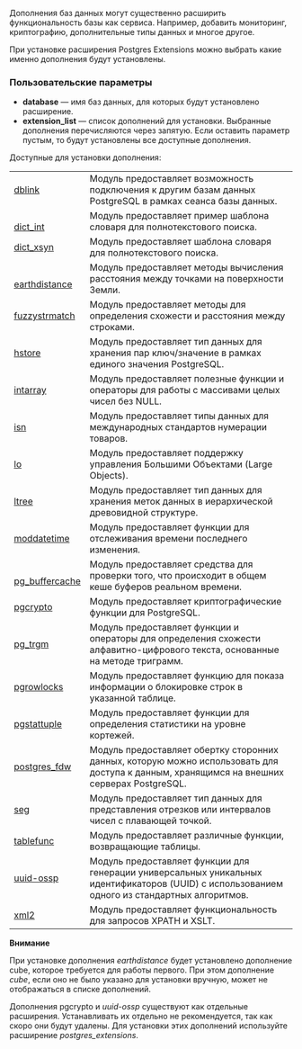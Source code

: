 Дополнения баз данных могут существенно расширить функциональность базы как сервиса. Например, добавить мониторинг, криптографию, дополнительные типы данных и многое другое.

При установке расширения Postgres Extensions можно выбрать какие именно дополнения будут установлены.

### Пользовательские параметры

*   **database** — имя баз данных, для которых будут установлено расширение.
*   **extension_list** — список дополнений для установки. Выбранные дополнения перечисляются через запятую. Если оставить параметр пустым, то будут установлены все доступные дополнения.

Доступные для установки дополнения:

<table style="width: 100%;"><tbody><tr><td style="width: 18.5213%;"><a href="https://www.postgresql.org/docs/current/dblink.html" title="" id=""></a><span id="isPasted" style="font-size:10pt;font-family:Arial;color:#000000;background-color:transparent;font-weight:400;font-style:normal;font-variant:normal;text-decoration:none;vertical-align:baseline;white-space:pre;white-space:pre-wrap;"><a href="https://www.postgresql.org/docs/current/dblink.html" title="" id=""></a></span><a href="https://www.postgresql.org/docs/current/dblink.html" id="" title=""></a><a href="https://www.postgresql.org/docs/current/dblink.html" id="" title="">dblink</a><a href="https://www.postgresql.org/docs/current/dblink.html" id="" title=""></a><span id="isPasted" style="font-size:10pt;font-family:Arial;color:#000000;background-color:transparent;font-weight:400;font-style:normal;font-variant:normal;text-decoration:none;vertical-align:baseline;white-space:pre;white-space:pre-wrap;"><a href="https://www.postgresql.org/docs/current/dblink.html" id="" title=""></a></span><br></td><td style="width: 81.3263%;">Модуль предоставляет возможность подключения к другим базам данных PostgreSQL в рамках сеанса базы данных.<br></td></tr><tr><td style="width: 18.5213%;"><br><a href="https://www.postgresql.org/docs/current/dict-int.html" id="" title="">dict_int</a></td><td style="width: 81.3263%;">Модуль предоставляет пример шаблона словаря для полнотекстового поиска.<br></td></tr><tr><td style="width: 18.5213%;"><a href="https://www.postgresql.org/docs/current/dict-xsyn.html" id="" title="">dict_xsyn</a><br></td><td style="width: 81.3263%;">Модуль предоставляет шаблона словаря для полнотекстового поиска.<br></td></tr><tr><td style="width: 18.5213%;"><br><a href="https://www.postgresql.org/docs/current/earthdistance.html" id="" title="">earthdistance</a></td><td style="width: 81.3263%;">Модуль предоставляет методы вычисления расстояния между точками на поверхности Земли.<br></td></tr><tr><td style="width: 18.5213%;"><a href="https://www.postgresql.org/docs/current/fuzzystrmatch.html" id="" title="">fuzzystrmatch</a><br></td><td style="width: 81.3263%;">Модуль предоставляет методы для определения схожести и расстояния между строками.<br></td></tr><tr><td style="width: 18.5213%;"><a href="https://www.postgresql.org/docs/current/hstore.html" id="" title="">hstore</a><br></td><td style="width: 81.3263%;">Модуль предоставляет тип данных для хранения пар ключ/значение в рамках единого значения PostgreSQL.<br></td></tr><tr><td style="width: 18.5213%;"><a href="https://www.postgresql.org/docs/current/intarray.html" id="" title="">intarray</a><br></td><td style="width: 81.3263%;">Модуль предоставляет полезные функции и операторы для работы с массивами целых чисел без NULL.<br></td></tr><tr><td style="width: 18.5213%;"><a href="https://www.postgresql.org/docs/current/isn.html" id="" title="">isn</a><br></td><td style="width: 81.3263%;">Модуль предоставляет типы данных для международных стандартов нумерации товаров.<br></td></tr><tr><td style="width: 18.5213%;"><a href="https://www.postgresql.org/docs/current/lo.html" id="" title="">lo</a><br></td><td style="width: 81.3263%;">Модуль предоставляет поддержку управления Большими Объектами (Large Objects).<br></td></tr><tr><td style="width: 18.5213%;"><a href="https://www.postgresql.org/docs/current/ltree.html" id="" title="">ltree</a><br></td><td style="width: 81.3263%;">Модуль предоставляет тип данных для хранения меток данных в иерархической древовидной структуре.<br></td></tr><tr><td style="width: 18.5213%;"><a href="https://www.postgresql.org/docs/current/contrib-spi.html#id-1.11.7.45.8" title="" id=""></a><a href="https://www.postgresql.org/docs/current/contrib-spi.html#id-1.11.7.45.8" title="" id=""></a><a href="https://www.postgresql.org/docs/current/contrib-spi.html#id-1.11.7.45.8" id="" title="">moddatetime</a><br></td><td style="width: 81.3263%;">Модуль предоставляет функции для отслеживания времени последнего изменения.<br></td></tr><tr><td style="width: 18.5213%;"><br><a href="https://www.postgresql.org/docs/current/pgbuffercache.html" id="" title="">pg_buffercache</a></td><td style="width: 81.3263%;">Модуль предоставляет средства для проверки того, что происходит в общем кеше буферов реальном времени.<br></td></tr><tr><td style="width: 18.5213%;"><a href="https://www.postgresql.org/docs/current/pgcrypto.html" id="" title="">pgcrypto<br></a></td><td style="width: 81.3263%;">Модуль предоставляет криптографические функции для PostgreSQL.<br></td></tr><tr><td style="width: 18.5213%;"><a href="https://www.postgresql.org/docs/current/pgtrgm.html" id="" title="">pg_trgm</a><br></td><td style="width: 81.3263%;">Модуль предоставляет функции и операторы для определения схожести алфавитно-цифрового текста, основанные на методе триграмм.<br></td></tr><tr><td style="width: 18.5213%;"><a href="https://www.postgresql.org/docs/current/pgrowlocks.html" id="" title="">pgrowlocks</a><br></td><td style="width: 81.3263%;">Модуль предоставляет функцию для показа информации о блокировке строк в указанной таблице.<br></td></tr><tr><td style="width: 18.5213%;"><a href="https://www.postgresql.org/docs/current/pgstattuple.html" id="" title="">pgstattuple</a><br></td><td style="width: 81.3263%;">Модуль предоставляет функции для определения статистики на уровне кортежей.<br></td></tr><tr><td style="width: 18.5213%;"><a href="https://www.postgresql.org/docs/current/postgres-fdw.html" id="" title="">postgres_fdw</a><br></td><td style="width: 81.3263%;">Модуль предоставляет обертку сторонних данных, которую можно использовать для доступа к данным, хранящимся на внешних серверах PostgreSQL.<br></td></tr><tr><td style="width: 18.5213%;"><a href="https://www.postgresql.org/docs/current/seg.html" id="" title="">seg</a><br></td><td style="width: 81.3263%;">Модуль предоставляет тип данных для представления отрезков или интервалов чисел с плавающей точкой.<br></td></tr><tr><td style="width: 18.5213%;"><a href="https://www.postgresql.org/docs/current/tablefunc.html" id="" title="">tablefunc</a><br></td><td style="width: 81.3263%;">Модуль предоставляет различные функции, возвращающие таблицы.<br></td></tr><tr><td style="width: 18.5213%;"><a href="https://www.postgresql.org/docs/current/uuid-ossp.html" id="" title="">uuid-ossp</a><br></td><td style="width: 81.3263%;">Модуль предоставляет функции для генерации универсальных уникальных идентификаторов (UUID) с использованием одного из стандартных алгоритмов.<br></td></tr><tr><td style="width: 18.5213%;"><a href="https://www.postgresql.org/docs/current/xml2.html" id="" title="">xml2</a><br></td><td style="width: 81.3263%;">Модуль предоставляет функциональность для запросов XPATH и XSLT.</td></tr></tbody></table>

**Внимание**

При установке дополнения _earthdistance_ будет установлено дополнение cube, которое требуется для работы первого. При этом дополнение _cube_, если оно не было указано для установки вручную, может не отображаться в списке дополнений.

Дополнения pgcrypto и _uuid-ossp_ существуют как отдельные расширения. Устанавливать их отдельно не рекомендуется, так как скоро они будут удалены. Для установки этих дополнений используйте расширение _postgres_extensions_.
